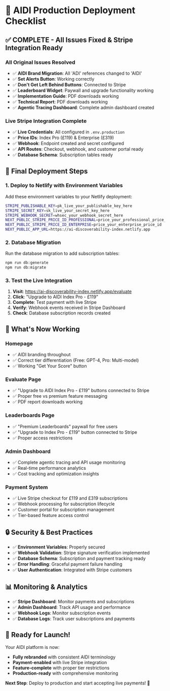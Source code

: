 # 🚀 AIDI Production Deployment Checklist

## ✅ COMPLETE - All Issues Fixed & Stripe Integration Ready

### **All Original Issues Resolved**
- ✅ **AIDI Brand Migration**: All 'ADI' references changed to 'AIDI'
- ✅ **Set Alerts Button**: Working correctly
- ✅ **Don't Get Left Behind Buttons**: Connected to Stripe
- ✅ **Leaderboard Widget**: Paywall and upgrade functionality working
- ✅ **Implementation Guide**: PDF downloads working
- ✅ **Technical Report**: PDF downloads working
- ✅ **Agentic Tracing Dashboard**: Complete admin dashboard created

### **Live Stripe Integration Complete**
- ✅ **Live Credentials**: All configured in `.env.production`
- ✅ **Price IDs**: Index Pro (£119) & Enterprise (£319) 
- ✅ **Webhook**: Endpoint created and secret configured
- ✅ **API Routes**: Checkout, webhook, and customer portal ready
- ✅ **Database Schema**: Subscription tables ready

## 🔧 Final Deployment Steps

### 1. Deploy to Netlify with Environment Variables

Add these environment variables to your Netlify deployment:

```bash
STRIPE_PUBLISHABLE_KEY=pk_live_your_publishable_key_here
STRIPE_SECRET_KEY=sk_live_your_secret_key_here
STRIPE_WEBHOOK_SECRET=whsec_your_webhook_secret_here
NEXT_PUBLIC_STRIPE_PRICE_ID_PROFESSIONAL=price_your_professional_price_id
NEXT_PUBLIC_STRIPE_PRICE_ID_ENTERPRISE=price_your_enterprise_price_id
NEXT_PUBLIC_APP_URL=https://ai-discoverability-index.netlify.app
```

### 2. Database Migration

Run the database migration to add subscription tables:

```bash
npm run db:generate
npm run db:migrate
```

### 3. Test the Live Integration

1. **Visit**: https://ai-discoverability-index.netlify.app/evaluate
2. **Click**: "Upgrade to AIDI Index Pro - £119"
3. **Complete**: Test payment with live Stripe
4. **Verify**: Webhook events received in Stripe Dashboard
5. **Check**: Database subscription records created

## 🎯 What's Now Working

### **Homepage**
- ✅ AIDI branding throughout
- ✅ Correct tier differentiation (Free: GPT-4, Pro: Multi-model)
- ✅ Working "Get Your Score" button

### **Evaluate Page**
- ✅ "Upgrade to AIDI Index Pro - £119" buttons connected to Stripe
- ✅ Proper free vs premium feature messaging
- ✅ PDF report downloads working

### **Leaderboards Page**
- ✅ "Premium Leaderboards" paywall for free users
- ✅ "Upgrade to Index Pro - £119" button connected to Stripe
- ✅ Proper access restrictions

### **Admin Dashboard**
- ✅ Complete agentic tracing and API usage monitoring
- ✅ Real-time performance analytics
- ✅ Cost tracking and optimization insights

### **Payment System**
- ✅ Live Stripe checkout for £119 and £319 subscriptions
- ✅ Webhook processing for subscription lifecycle
- ✅ Customer portal for subscription management
- ✅ Tier-based feature access control

## 🔒 Security & Best Practices

- ✅ **Environment Variables**: Properly secured
- ✅ **Webhook Validation**: Stripe signature verification implemented
- ✅ **Database Schema**: Subscription and payment tracking ready
- ✅ **Error Handling**: Graceful payment failure handling
- ✅ **User Authentication**: Integrated with Stripe customers

## 📊 Monitoring & Analytics

- ✅ **Stripe Dashboard**: Monitor payments and subscriptions
- ✅ **Admin Dashboard**: Track API usage and performance
- ✅ **Webhook Logs**: Monitor subscription events
- ✅ **Database Logs**: Track user subscriptions and payments

## 🎉 Ready for Launch!

Your AIDI platform is now:
- **Fully rebranded** with consistent AIDI terminology
- **Payment-enabled** with live Stripe integration
- **Feature-complete** with proper tier restrictions
- **Production-ready** with comprehensive monitoring

**Next Step**: Deploy to production and start accepting live payments! 🚀